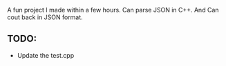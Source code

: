 A fun project I made within a few hours. Can parse JSON in C++. And Can cout back in JSON format.

## TODO:
- Update the test.cpp